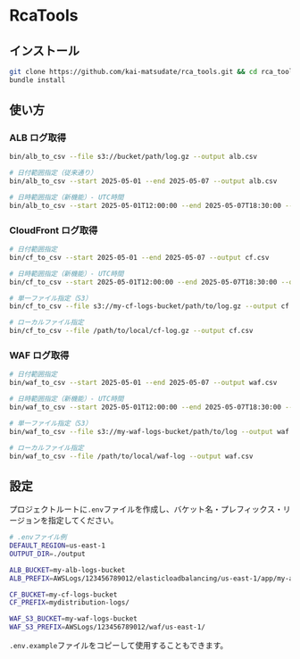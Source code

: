 # RcaTools

## インストール

```bash
git clone https://github.com/kai-matsudate/rca_tools.git && cd rca_tools
bundle install
```

## 使い方

### ALB ログ取得

```bash
bin/alb_to_csv --file s3://bucket/path/log.gz --output alb.csv

# 日付範囲指定（従来通り）
bin/alb_to_csv --start 2025-05-01 --end 2025-05-07 --output alb.csv

# 日時範囲指定（新機能）- UTC時間
bin/alb_to_csv --start 2025-05-01T12:00:00 --end 2025-05-07T18:30:00 --output alb.csv
```

### CloudFront ログ取得

```bash
# 日付範囲指定
bin/cf_to_csv --start 2025-05-01 --end 2025-05-07 --output cf.csv

# 日時範囲指定（新機能）- UTC時間
bin/cf_to_csv --start 2025-05-01T12:00:00 --end 2025-05-07T18:30:00 --output cf.csv

# 単一ファイル指定（S3）
bin/cf_to_csv --file s3://my-cf-logs-bucket/path/to/log.gz --output cf.csv

# ローカルファイル指定
bin/cf_to_csv --file /path/to/local/cf-log.gz --output cf.csv
```

### WAF ログ取得

```bash
# 日付範囲指定
bin/waf_to_csv --start 2025-05-01 --end 2025-05-07 --output waf.csv

# 日時範囲指定（新機能）- UTC時間
bin/waf_to_csv --start 2025-05-01T12:00:00 --end 2025-05-07T18:30:00 --output waf.csv

# 単一ファイル指定（S3）
bin/waf_to_csv --file s3://my-waf-logs-bucket/path/to/log --output waf.csv

# ローカルファイル指定
bin/waf_to_csv --file /path/to/local/waf-log --output waf.csv
```

## 設定

プロジェクトルートに`.env`ファイルを作成し、バケット名・プレフィックス・リージョンを指定してください。

```bash
# .envファイル例
DEFAULT_REGION=us-east-1
OUTPUT_DIR=./output

ALB_BUCKET=my-alb-logs-bucket
ALB_PREFIX=AWSLogs/123456789012/elasticloadbalancing/us-east-1/app/my-alb/

CF_BUCKET=my-cf-logs-bucket
CF_PREFIX=mydistribution-logs/

WAF_S3_BUCKET=my-waf-logs-bucket
WAF_S3_PREFIX=AWSLogs/123456789012/waf/us-east-1/
```

`.env.example`ファイルをコピーして使用することもできます。
